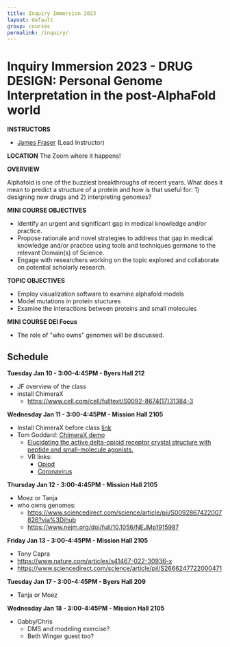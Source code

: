 ```yaml
---
title: Inquiry Immersion 2023
layout: default
group: courses
permalink: /inquiry/
---
```


# Inquiry Immersion 2023 - DRUG DESIGN: Personal Genome Interpretation in the post-AlphaFold world #

**INSTRUCTORS**

- [James Fraser](mailto:jfraser@fraserlab.com) (Lead Instructor)

**LOCATION**
The Zoom where it happens!

**OVERVIEW**

Alphafold is one of the buzziest breakthroughs of recent years. What does it mean to predict a structure of a protein and how is that useful for: 1) designing new drugs and 2) interpreting genomes?

**MINI COURSE OBJECTIVES**

- Identify an urgent and significant gap in medical knowledge and/or practice.
- Propose rationale and novel strategies to address that gap in medical knowledge and/or practice using tools and techniques germane to the relevant Domain(s) of Science.
- Engage with researchers working on the topic explored and collaborate on potential scholarly research.

**TOPIC OBJECTIVES**

- Employ visualization software to examine alphafold models
- Model mutations in protein stuctures
- Examine the interactions between proteins and small molecules

**MINI COURSE DEI Focus**

- The role of "who owns" genomes will be discussed.

## Schedule ##

**Tuesday Jan 10 - 3:00-4:45PM - Byers Hall 212**

- JF overview of the class
- install ChimeraX
     - https://www.cell.com/cell/fulltext/S0092-8674(17)31384-3

**Wednesday Jan 11 - 3:00-4:45PM - Mission Hall 2105**

- Install ChimeraX before class [link](https://www.rbvi.ucsf.edu/chimerax/download.html)
- Tom Goddard: [ChimeraX demo](https://www.rbvi.ucsf.edu/chimerax/data/delta-opioid-jan2020/binding.html)
  - [Elucidating the active delta-opioid receptor crystal structure with peptide and small-molecule agonists.](http://cdn.fraserlab.com/courses/inquiry_2020/2019_claff.pdf)
  - VR links:
    - [Opiod](https://youtu.be/FCotNi6213w)
    - [Coronavirus](https://youtu.be/dKNbRRRFhqY)

**Thursday Jan 12 - 3:00-4:45PM - Mission Hall 2105**

- Moez or Tanja
- who owns genomes:
    - https://www.sciencedirect.com/science/article/pii/S0092867422007826?via%3Dihub
    - https://www.nejm.org/doi/full/10.1056/NEJMp1915987

**Friday Jan 13 - 3:00-4:45PM - Mission Hall 2105**

-  Tony Capra
 - https://www.nature.com/articles/s41467-022-30936-x
 - https://www.sciencedirect.com/science/article/pii/S2666247722000471

**Tuesday Jan 17 - 3:00-4:45PM - Byers Hall 209**

- Tanja or Moez

**Wednesday Jan 18 - 3:00-4:45PM - Mission Hall 2105**

- Gabby/Chris
    - DMS and modeling exercise?
    - Beth Winger guest too?